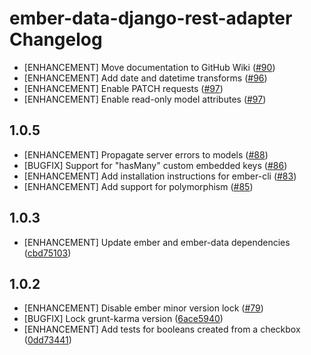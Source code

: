 ember-data-django-rest-adapter Changelog
========================================

* [ENHANCEMENT] Move documentation to GitHub Wiki
  ([#90](https://github.com/toranb/ember-data-django-rest-adapter/issues/90))
* [ENHANCEMENT] Add date and datetime transforms
  ([#96](https://github.com/toranb/ember-data-django-rest-adapter/pull/96))
* [ENHANCEMENT] Enable PATCH requests
  ([#97](https://github.com/toranb/ember-data-django-rest-adapter/pull/97))
* [ENHANCEMENT] Enable read-only model attributes
  ([#97](https://github.com/toranb/ember-data-django-rest-adapter/pull/97))


1.0.5
-----

* [ENHANCEMENT] Propagate server errors to models
  ([#88](https://github.com/toranb/ember-data-django-rest-adapter/pull/88))
* [BUGFIX] Support for "hasMany" custom embedded keys
  ([#86](https://github.com/toranb/ember-data-django-rest-adapter/pull/86))
* [ENHANCEMENT] Add installation instructions for ember-cli
  ([#83](https://github.com/toranb/ember-data-django-rest-adapter/pull/83))
* [ENHANCEMENT] Add support for polymorphism
  ([#85](https://github.com/toranb/ember-data-django-rest-adapter/pull/85))


1.0.3
-----

* [ENHANCEMENT] Update ember and ember-data dependencies
  ([cbd75103](https://github.com/toranb/ember-data-django-rest-adapter/commit/cbd7510349594ebc4163408991c09cf98addfe8d))


1.0.2
-----

* [ENHANCEMENT] Disable ember minor version lock
  ([#79](https://github.com/toranb/ember-data-django-rest-adapter/pull/79))
* [BUGFIX] Lock grunt-karma version
  ([6ace5940](https://github.com/toranb/ember-data-django-rest-adapter/commit/6ace594018629f26b0fb7c0f914e1711a81f4524))
* [ENHANCEMENT] Add tests for booleans created from a checkbox
  ([0dd73441](https://github.com/toranb/ember-data-django-rest-adapter/commit/0dd73441152ec4dd69b7ab7e26278caeea1c4abe))
